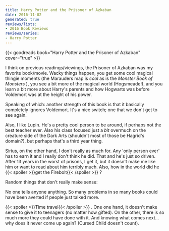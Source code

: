 ```yaml
---
title: Harry Potter and the Prisoner of Azkaban
date: 2016-11-02
generated: true
reviews/lists:
- 2016 Book Reviews
reviews/series:
- Harry Potter
---
```

{{< goodreads book="Harry Potter and the Prisoner of Azkaban" cover="true" >}}

I think on previous readings/viewings, the Prisoner of Azkaban was my favorite book/movie. Wacky things happen, you get some cool magical thingie moments (the Marauders map is _cool_ as is the _Monster Book of Monsters_ ), you see a bit more of the magical world (Hogsmeade!), and you learn a bit more about Harry's parents and how Hogwarts was before Voldemort was at the height of his power.  

Speaking of which: another strength of this book is that it basically completely ignores Voldemort. It's a nice switch; one that we don't get to see again.  

<!--more-->

Also, I like Lupin. He's a pretty cool person to be around, if perhaps not the best teacher ever. Also his class focused just a _bit_ overmuch on the creature side of the Dark Arts (shouldn't most of those be Hagrid's domain?), but perhaps that's a third year thing.  

Sirius, on the other hand, I don't really as much for. Any 'only person ever' has to earn it and I really don't think he did. That and he's just so driven. After 13 years in the worst of prisons, I get it, but it doesn't make me like him or want to read about him terribly much. Also, how in the world did he {{< spoiler >}}get the Firebolt{{< /spoiler >}}  ?  

Random things that don't really make sense:  

No one tells anyone anything. So many problems in so many books could have been averted if people just talked more.  

{{< spoiler >}}Time travel{{< /spoiler >}}  . One one hand, it doesn't make sense to give it to teenagers (no matter how gifted). On the other, there is so much more they could have done with it. And knowing what comes next... why does it never come up again? (Cursed Child doesn't count).


